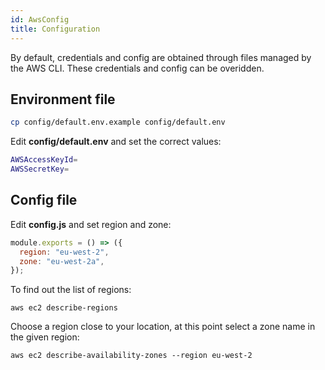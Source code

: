 ```yaml
---
id: AwsConfig
title: Configuration
---
```


By default, credentials and config are obtained through files managed by the AWS CLI. These credentials and config can be overidden.

## Environment file

```sh
cp config/default.env.example config/default.env
```

Edit **config/default.env** and set the correct values:

```sh
AWSAccessKeyId=
AWSSecretKey=
```

## Config file

Edit **config.js** and set region and zone:

```js
module.exports = () => ({
  region: "eu-west-2",
  zone: "eu-west-2a",
});
```

To find out the list of regions:

```
aws ec2 describe-regions
```

Choose a region close to your location, at this point select a zone name in the given region:

```
aws ec2 describe-availability-zones --region eu-west-2
```
